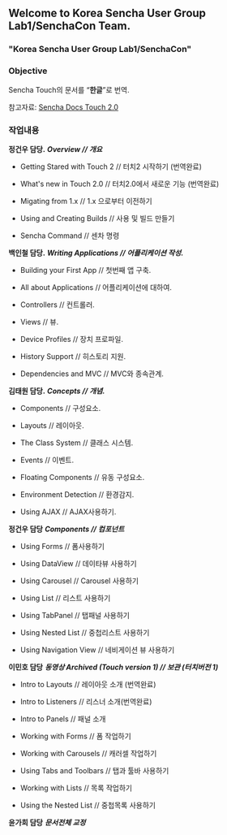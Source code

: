 ## Welcome to Korea Sencha User Group <br>Lab1/SenchaCon Team.

### "Korea Sencha User Group Lab1/SenchaCon"

### Objective

Sencha Touch의 문서를 <q><strong>한글</strong></q>로 번역.

참고자료: <a href="http://docs.sencha.com/touch/2-0/#!/guide">Sencha Docs Touch 2.0</a>

### 작업내용

**정건우 담당.**
_**Overview // 개요**_

* Getting Stared with Touch 2 // 터치2 시작하기 (번역완료)

* What's new in Touch 2.0 // 터치2.0에서 새로운 기능 (번역완료)

* Migating from 1.x //  1.x 으로부터 이전하기

* Using and Creating Builds //  사용 및 빌드 만들기

* Sencha Command // 센차 명령

**백인철 담당.**
_**Writing Applications // 어플리케이션 작성.**_

* Building your First App // 첫번째 앱 구축.

* All about Applications // 어플리케이션에 대하여.

* Controllers // 컨트롤러.

* Views // 뷰.

* Device Profiles // 장치 프로파일.

* History Support // 히스토리 지원.

* Dependencies and MVC // MVC와 종속관계.
 
**김태원 담당.**
_**Concepts // 개념.**_

* Components // 구성요소.

* Layouts // 레이아웃.

* The Class System // 클래스 시스템.

* Events // 이벤트.

* Floating Components // 유동 구성요소.

* Environment Detection // 환경감지.

* Using AJAX // AJAX사용하기.
 
**정건우 담당**
_**Components // 컴포넌트**_

* Using Forms // 폼사용하기

* Using DataView // 데이타뷰 사용하기

* Using Carousel // Carousel 사용하기

* Using List // 리스트 사용하기

* Using TabPanel // 탭패널 사용하기

* Using Nested List // 중첩리스트 사용하기

* Using Navigation View // 네비게이션 뷰 사용하기
 
**이민호 담당**
_**동영상 Archived (Touch version 1)  // 보관 (터치버전 1)**_

* Intro to Layouts // 레이아웃 소개 (번역완료)

* Intro to Listeners // 리스너 소개(번역완료)

* Intro to Panels // 패널 소개

* Working with Forms // 폼 작업하기

* Working with Carousels // 캐러셀 작업하기

* Using Tabs and Toolbars // 탭과 툴바 사용하기

* Working with Lists // 목록 작업하기

* Using the Nested List // 중첩목록 사용하기
 

**윤가희 담당**
_**문서전체 교정**_
